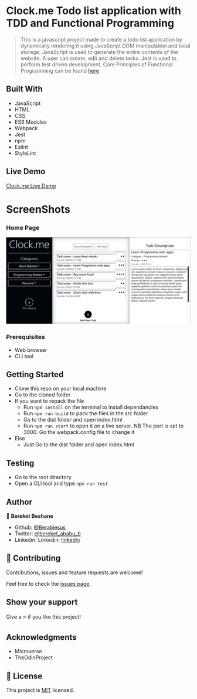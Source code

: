 # Clock.me Todo list application with TDD and Functional Programming
> This is a javascript project made to create a todo list application by dynamically rendering it using JavaScript DOM manipulation and local storage. JavaScript is used to generate the entire contents of the website. A user can create, edit and delete tasks. Jest is used to perform test driven development.
> Core Principles of Functional Programming can be found [here](https://www.freecodecamp.org/news/an-introduction-to-the-basic-principles-of-functional-programming-a2c2a15c84/)
## Built With

- JavaScript
- HTML
- CSS
- ES6 Modules
- Webpack
- Jest
- npm
- Eslint
- StyleLint

## Live Demo

[Clock.me Live Demo](https://rawcdn.githack.com/Berabjesus/Js-clock.me-todo-list-with-functional-programming/6df498301a1fe68429b2d7f86ada8a7c21a2e7cd/dist/index.html)

# ScreenShots
### Home Page
<img src="./public/ss2.JPG" width="auto" height="auto" />

### Prerequisites
- Web browser
- CLI tool

## Getting Started
- Clone this repo on your local machine
- Go to the cloned folder
- If you want to repack the file
  - Run `npm install` on the terminal to install dependancies
  - Run `npm run build` to pack the files in the src folder
  - Go to the dist folder and open index.html
  - Run `npm run start` to open it on a live server. NB The port is set to 3000. Go the webpack.config file to change it 
- Else
  - Just Go to the dist folder and open index.html
## Testing
- Go to the root directory
- Open a CLI tool and type `npm run test`

## Author

👤 **Bereket Beshane**

- Github: [@Berabjesus](https://github.com/Berabjesus)
- Twitter: [@bereket_ababu_b](https://twitter.com/bereket_ababu_b)
- Linkedin: Linkedin: [linkedin](https://www.linkedin.com/in/bereket-beshane-a1b75a1a9/) 

## 🤝 Contributing

Contributions, issues and feature requests are welcome!

Feel free to check the [issues page](https://github.com/Berabjesus/Js-todo-list-with-functional-programming/issues).

## Show your support

Give a ⭐️ if you like this project!

## Acknowledgments
- Microverse
- TheOdinProject

## 📝 License

This project is [MIT](lic.url) licensed.
